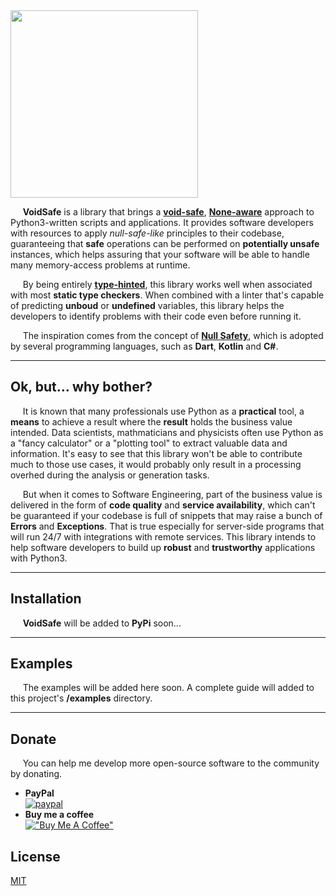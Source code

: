 <img align="center" width="300" height="300" src="http://caribesphaneron.com/wp-content/uploads/2024/03/void_safe_logo.png">

&nbsp;&nbsp;&nbsp;&nbsp; **VoidSafe** is a library that brings a [**void-safe**](https://en.wikipedia.org/wiki/Void_safety), [**None-aware**](https://peps.python.org/pep-0505/) approach to Python3-written scripts and applications. It provides software developers with resources to apply _null-safe-like_ principles to their codebase, guaranteeing that **safe** operations can be performed on **potentially unsafe** instances, which helps assuring that your software will be able to handle many memory-access problems at runtime.

&nbsp;&nbsp;&nbsp;&nbsp; By being entirely [**type-hinted**](https://docs.python.org/3/library/typing.html), this library works well when associated with most **static type checkers**. When combined with a linter that's capable of predicting **unboud** or **undefined** variables, this library helps the developers to identify problems with their code even before running it.

&nbsp;&nbsp;&nbsp;&nbsp; The inspiration comes from the concept of [**Null Safety**](https://kotlinlang.org/docs/null-safety.html), which is adopted by several programming languages, such as **Dart**, **Kotlin** and **C#**.

----

## Ok, but... why bother?

&nbsp;&nbsp;&nbsp;&nbsp; It is known that many professionals use Python as a **practical** tool, a **means** to achieve a result where the **result** holds the business value intended. Data scientists, mathmaticians and physicists often use Python as a "fancy calculator" or a "plotting tool" to extract valuable data and information. It's easy to see that this library won't be able to contribute much to those use cases, it would probably only result in a processing overhed during the analysis or generation tasks.

&nbsp;&nbsp;&nbsp;&nbsp; But when it comes to Software Engineering, part of the business value is delivered in the form of **code quality** and **service availability**, which can't be guaranteed if your codebase is full of snippets that may raise a bunch of **Errors** and **Exceptions**. That is true especially for server-side programs that will run 24/7 with integrations with remote services. This library intends to help software developers to build up **robust** and **trustworthy** applications with Python3.

----

## Installation

&nbsp;&nbsp;&nbsp;&nbsp; **VoidSafe** will be added to **PyPi** soon...

----

## Examples

&nbsp;&nbsp;&nbsp;&nbsp; The examples will be added here soon. A complete guide will added to this project's **/examples** directory.

----

## Donate

&nbsp;&nbsp;&nbsp;&nbsp; You can help me develop more open-source software to the community by donating.

- **PayPal**   
    [![paypal](https://www.paypalobjects.com/en_US/i/btn/btn_donate_SM.gif)](https://www.paypal.com/donate/?hosted_button_id=CXX5CKLZHNK3C)
- **Buy me a coffee**   
    [!["Buy Me A Coffee"](https://www.buymeacoffee.com/assets/img/custom_images/orange_img.png)](https://www.buymeacoffee.com/guscaribe)

## License
[MIT](https://choosealicense.com/licenses/mit/)
  
